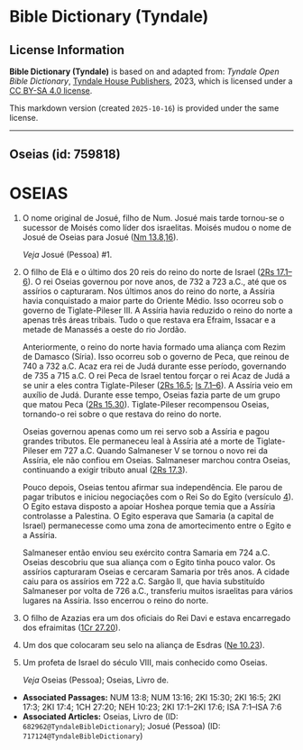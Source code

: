 # Bible Dictionary (Tyndale)

## License Information

**Bible Dictionary (Tyndale)** is based on and adapted from: _Tyndale Open Bible Dictionary_, [Tyndale House Publishers](https://tyndaleopenresources.com/), 2023, which is licensed under a [CC BY-SA 4.0 license](https://creativecommons.org/licenses/by-sa/4.0/legalcode.en).

This markdown version (created `2025-10-16`) is provided under the same license.



--------------------------------

## Oseias (id: 759818)

OSEIAS
======

1. O nome original de Josué, filho de Num. Josué mais tarde tornou\-se o sucessor de Moisés como líder dos israelitas. Moisés mudou o nome de Josué de Oseias para Josué ([Nm 13\.8,16](https://ref.ly/Num13:8,Num13:16)).

    *Veja* Josué (Pessoa) \#1.

2. O filho de Elá e o último dos 20 reis do reino do norte de Israel ([2Rs 17\.1–6](https://ref.ly/2Kgs17:1-2Kgs17:6)). O rei Oseias governou por nove anos, de 732 a 723 a.C., até que os assírios o capturaram. Nos últimos anos do reino do norte, a Assíria havia conquistado a maior parte do Oriente Médio. Isso ocorreu sob o governo de Tiglate\-Pileser III. A Assíria havia reduzido o reino do norte a apenas três áreas tribais. Tudo o que restava era Efraim, Issacar e a metade de Manassés a oeste do rio Jordão.

    Anteriormente, o reino do norte havia formado uma aliança com Rezim de Damasco (Síria). Isso ocorreu sob o governo de Peca, que reinou de 740 a 732 a.C. Acaz era rei de Judá durante esse período, governando de 735 a 715 a.C. O rei Peca de Israel tentou forçar o rei Acaz de Judá a se unir a eles contra Tiglate\-Pileser ([2Rs 16\.5](https://ref.ly/2Kgs16:5); [Is 7\.1–6](https://ref.ly/Isa7:1-Isa7:6)). A Assíria veio em auxílio de Judá. Durante esse tempo, Oseias fazia parte de um grupo que matou Peca ([2Rs 15\.30](https://ref.ly/2Kgs15:30)). Tiglate\-Pileser recompensou Oseias, tornando\-o rei sobre o que restava do reino do norte.

    Oseias governou apenas como um rei servo sob a Assíria e pagou grandes tributos. Ele permaneceu leal à Assíria até a morte de Tiglate\-Pileser em 727 a.C. Quando Salmaneser V se tornou o novo rei da Assíria, ele não confiou em Oseias. Salmaneser marchou contra Oseias, continuando a exigir tributo anual ([2Rs 17\.3](https://ref.ly/2Kgs17:3)).

    Pouco depois, Oseias tentou afirmar sua independência. Ele parou de pagar tributos e iniciou negociações com o Rei So do Egito (versículo [4](https://ref.ly/2Kgs17:4)). O Egito estava disposto a apoiar Hoshea porque temia que a Assíria controlasse a Palestina. O Egito esperava que Samaria (a capital de Israel) permanecesse como uma zona de amortecimento entre o Egito e a Assíria.

    Salmaneser então enviou seu exército contra Samaria em 724 a.C. Oseias descobriu que sua aliança com o Egito tinha pouco valor. Os assírios capturaram Oseias e cercaram Samaria por três anos. A cidade caiu para os assírios em 722 a.C. Sargão II, que havia substituído Salmaneser por volta de 726 a.C., transferiu muitos israelitas para vários lugares na Assíria. Isso encerrou o reino do norte.

3. O filho de Azazias era um dos oficiais do Rei Davi e estava encarregado dos efraimitas ([1Cr 27\.20](https://ref.ly/1Chr27:20)).
4. Um dos que colocaram seu selo na aliança de Esdras ([Ne 10\.23](https://ref.ly/Neh10:23)).
5. Um profeta de Israel do século VIII, mais conhecido como Oseias.

    *Veja* Oseias (Pessoa); Oseias, Livro de.

* **Associated Passages:** NUM 13:8; NUM 13:16; 2KI 15:30; 2KI 16:5; 2KI 17:3; 2KI 17:4; 1CH 27:20; NEH 10:23; 2KI 17:1–2KI 17:6; ISA 7:1–ISA 7:6
* **Associated Articles:** Oseias, Livro de (ID: `682962@TyndaleBibleDictionary`); Josué (Pessoa) (ID: `717124@TyndaleBibleDictionary`)

